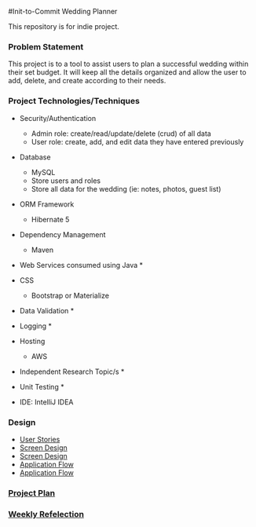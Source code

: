 #Init-to-Commit Wedding Planner

This repository is for indie project.

### Problem Statement

This project is to a tool to assist users to plan a successful wedding within their set budget. It will keep all the
details organized and allow the user to add, delete, and create according to their needs.

### Project Technologies/Techniques 

* Security/Authentication
  * Admin role: create/read/update/delete (crud) of all data
  * User role: create, add, and edit data they have entered previously
 
* Database
  * MySQL
  * Store users and roles
  * Store all data for the wedding (ie: notes, photos, guest list)
* ORM Framework
  * Hibernate 5
* Dependency Management
  * Maven
* Web Services consumed using Java
  * 
* CSS 
  * Bootstrap or Materialize
* Data Validation
  *
* Logging
  *  
* Hosting
  * AWS
* Independent Research Topic/s
  * 
* Unit Testing
  * 
* IDE: IntelliJ IDEA


### Design

* [User Stories](DesignDocuments/UserStories.md)
* [Screen Design](DesignDocuments/ScreenDesign(1).png)
* [Screen Design](DesignDocuments/ScreenDesign(2).png)
* [Application Flow](DesignDocuments/ApplicationFlow.md)
* [Application Flow](DesignDocuments/ApplicationFlow.png)


### [Project Plan](ProjectPlan.md)

### [Weekly Refelection](WeeklyReflection.md)
